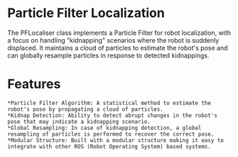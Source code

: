 # Particle Filter Localization
The PFLocaliser class implements a Particle Filter for robot localization, with a focus on handling "kidnapping" scenarios where the robot is suddenly displaced. It maintains a cloud of particles to estimate the robot's pose and can globally resample particles in response to detected kidnappings.
# Features

    *Particle Filter Algorithm: A statistical method to estimate the robot's pose by propagating a cloud of particles.
    *Kidnap Detection: Ability to detect abrupt changes in the robot's pose that may indicate a kidnapping scenario.
    *Global Resampling: In case of kidnapping detection, a global resampling of particles is performed to recover the correct pose.
    *Modular Structure: Built with a modular structure making it easy to integrate with other ROS (Robot Operating System) based systems.
